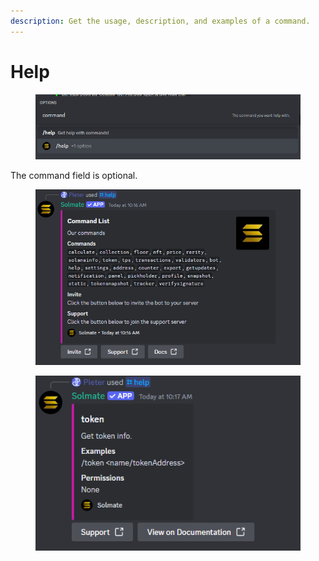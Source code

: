 ```yaml
---
description: Get the usage, description, and examples of a command.
---
```


# Help

<figure><img src="../.gitbook/assets/image (6) (2).png" alt=""><figcaption></figcaption></figure>

The command field is optional.

<figure><img src="../.gitbook/assets/image (50).png" alt=""><figcaption></figcaption></figure>

<figure><img src="../.gitbook/assets/image (51).png" alt=""><figcaption></figcaption></figure>
